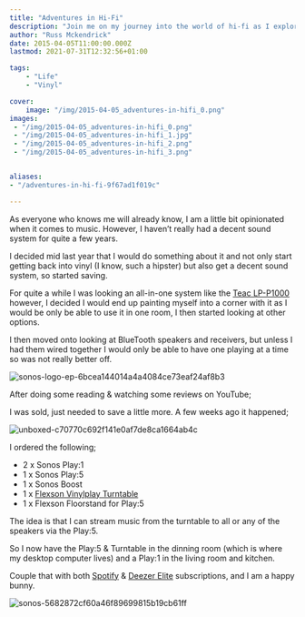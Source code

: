 ```yaml
---
title: "Adventures in Hi-Fi"
description: "Join me on my journey into the world of hi-fi as I explore the joys of vinyl and upgrade my sound system with Sonos speakers. Discover how I enhanced my music experience with Spotify and Deezer Elite subscriptions."
author: "Russ Mckendrick"
date: 2015-04-05T11:00:00.000Z
lastmod: 2021-07-31T12:32:56+01:00

tags:
    - "Life"
    - "Vinyl"

cover:
    image: "/img/2015-04-05_adventures-in-hifi_0.png" 
images:
 - "/img/2015-04-05_adventures-in-hifi_0.png"
 - "/img/2015-04-05_adventures-in-hifi_1.jpg"
 - "/img/2015-04-05_adventures-in-hifi_2.png"
 - "/img/2015-04-05_adventures-in-hifi_3.png"


aliases:
- "/adventures-in-hi-fi-9f67ad1f019c"

---
```


As everyone who knows me will already know, I am a little bit opinionated when it comes to music. However, I haven’t really had a decent sound system for quite a few years.

I decided mid last year that I would do something about it and not only start getting back into vinyl (I know, such a hipster) but also get a decent sound system, so started saving.

For quite a while I was looking an all-in-one system like the [Teac LP-P1000](http://www.teac.com/product/lp-p1000/ "Teac LP-P1000") however, I decided I would end up painting myself into a corner with it as I would be only be able to use it in one room, I then started looking at other options.

I then moved onto looking at BlueTooth speakers and receivers, but unless I had them wired together I would only be able to have one playing at a time so was not really better off.

![sonos-logo-ep-6bcea144014a4a4084ce73eaf24af8b3](/img/2015-04-05_adventures-in-hifi_1.jpg)

After doing some reading & watching some reviews on YouTube;

I was sold, just needed to save a little more. A few weeks ago it happened;

![unboxed-c70770c692f141e0af7de8ca1664ab4c](/img/2015-04-05_adventures-in-hifi_2.png)

I ordered the following;

- 2 x Sonos Play:1
- 1 x Sonos Play:5
- 1 x Sonos Boost
- 1 x [Flexson Vinylplay Turntable](http://www.whathifi.com/news/ifa-2014-flexson-introduces-sonos-ready-vinylplay-digital-turntable)
- 1 x Flexson Floorstand for Play:5

The idea is that I can stream music from the turntable to all or any of the speakers via the Play:5.

So I now have the Play:5 & Turntable in the dinning room (which is where my desktop computer lives) and a Play:1 in the living room and kitchen.

Couple that with both [Spotify](https://www.spotify.com/uk/ "Spotify") & [Deezer Elite](http://www.deezer.com/offers/elite "Deezer Elite") subscriptions, and I am a happy bunny.

![sonos-5682872cf60a46f89699815b19cb61ff](/img/2015-04-05_adventures-in-hifi_3.png)
